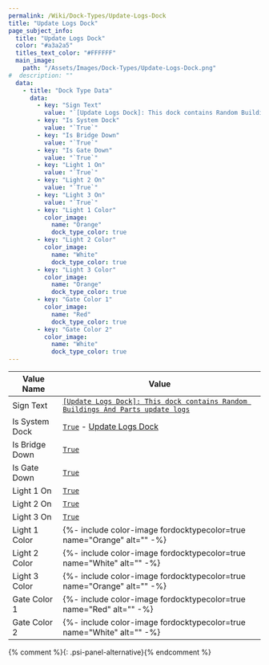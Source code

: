 ```yaml
---
permalink: /Wiki/Dock-Types/Update-Logs-Dock
title: "Update Logs Dock"
page_subject_info:
  title: "Update Logs Dock"
  color: "#a3a2a5"
  titles_text_color: "#FFFFFF"
  main_image:
    path: "/Assets/Images/Dock-Types/Update-Logs-Dock.png"
#  description: ""
  data:
    - title: "Dock Type Data"
      data:
        - key: "Sign Text"
          value: "`[Update Logs Dock]: This dock contains Random Buildings And Parts update logs`"
        - key: "Is System Dock"
          value: "`True`"
        - key: "Is Bridge Down"
          value: "`True`"
        - key: "Is Gate Down"
          value: "`True`"
        - key: "Light 1 On"
          value: "`True`"
        - key: "Light 2 On"
          value: "`True`"
        - key: "Light 3 On"
          value: "`True`"
        - key: "Light 1 Color"
          color_image:
            name: "Orange"
            dock_type_color: true
        - key: "Light 2 Color"
          color_image:
            name: "White"
            dock_type_color: true
        - key: "Light 3 Color"
          color_image:
            name: "Orange"
            dock_type_color: true
        - key: "Gate Color 1"
          color_image:
            name: "Red"
            dock_type_color: true
        - key: "Gate Color 2"
          color_image:
            name: "White"
            dock_type_color: true
---
```


| Value Name           | Value |
|-|-|
| Sign Text            | [`[Update Logs Dock]: This dock contains Random Buildings And Parts update logs`](/RBAP-Wiki/Wiki/Value-Types#string) |
| Is System Dock       | [`True`](/RBAP-Wiki/Wiki/Value-Types#boolean) - [Update Logs Dock](/RBAP-Wiki/Wiki/Docks/Category/In-Game#update-logs-dock) |
| Is Bridge Down       | [`True`](/RBAP-Wiki/Wiki/Value-Types#boolean) |
| Is Gate Down         | [`True`](/RBAP-Wiki/Wiki/Value-Types#boolean) |
| Light 1 On           | [`True`](/RBAP-Wiki/Wiki/Value-Types#boolean) |
| Light 2 On           | [`True`](/RBAP-Wiki/Wiki/Value-Types#boolean) |
| Light 3 On           | [`True`](/RBAP-Wiki/Wiki/Value-Types#boolean) |
| Light 1 Color        | {%- include color-image fordocktypecolor=true name="Orange" alt="" -%} |
| Light 2 Color        | {%- include color-image fordocktypecolor=true name="White" alt="" -%} |
| Light 3 Color        | {%- include color-image fordocktypecolor=true name="Orange" alt="" -%} |
| Gate Color 1         | {%- include color-image fordocktypecolor=true name="Red" alt="" -%} |
| Gate Color 2         | {%- include color-image fordocktypecolor=true name="White" alt="" -%} |
{% comment %}{: .psi-panel-alternative}{% endcomment %}

<img class="dock-type-image" src="/RBAP-Wiki/Assets/Images/Dock-Types/Update-Logs-Dock.png" alt="">